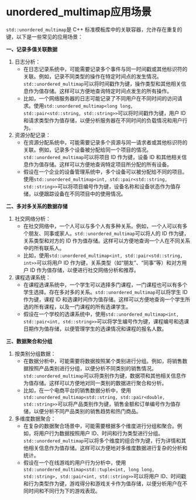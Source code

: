 # unordered\_multimap应用场景

`std::unordered_multimap`是 C++ 标准模板库中的关联容器，允许存在重复的键，以下是一些常见的应用场景：

**一、记录多值关联数据**

1. 日志分析：
   * 在日志记录系统中，可能需要记录多个事件与同一时间戳或其他标识符的关联。例如，记录不同类型的操作在特定时间点的发生情况。`std::unordered_multimap`可以将时间戳作为键，操作类型和其他相关信息作为值存储。这样可以方便地查询特定时间点发生的所有操作。
   * 比如，一个网络服务器的日志可能记录了不同用户在不同时间的访问请求。使用`std::unordered_multimap<long long, std::pair<std::string, std::string>>`可以将时间戳作为键，用户 ID 和请求类型作为值存储，以便分析服务器在不同时间的负载情况和用户行为。
2. 资源分配记录：
   * 在资源分配系统中，可能需要记录多个资源与同一请求者或其他标识符的关联。例如，记录多个设备被分配给同一个项目的情况。`std::unordered_multimap`可以将项目 ID 作为键，设备 ID 和其他相关信息作为值存储。这样可以方便地查询特定项目所分配的所有设备。
   * 假设在一个企业的设备管理系统中，多个设备可以被分配给不同的项目。使用`std::unordered_multimap<int, std::pair<std::string, std::string>>`可以将项目编号作为键，设备名称和设备状态作为值存储，以便跟踪设备在不同项目中的使用情况。

**二、多对多关系的数据存储**

1. 社交网络分析：
   * 在社交网络中，一个人可以与多个人有多种关系。例如，一个人可以有多个朋友、同事或家人。`std::unordered_multimap`可以将人的 ID 作为键，关系类型和对方的 ID 作为值存储。这样可以方便地查询一个人在不同关系中的所有联系人。
   * 比如，使用`std::unordered_multimap<int, std::pair<std::string, int>>`可以将用户 ID 作为键，关系类型（如“朋友”、“同事”等）和对方用户 ID 作为值存储，以便进行社交网络分析和推荐。
2. 课程选课系统：
   * 在课程选课系统中，一个学生可以选择多门课程，一门课程也可以有多个学生选择。存在多对多的关系。`std::unordered_multimap`可以将学生 ID 作为键，课程 ID 和选课时间作为值存储。这样可以方便地查询一个学生所选的所有课程，以及一门课程的所有选课学生。
   * 假设在一个学校的选课系统中，使用`std::unordered_multimap<int, std::pair<int, std::string>>`可以将学生编号作为键，课程编号和选课日期作为值存储，以便管理学生的选课情况和课程的报名人数。

**三、数据聚合和分组**

1. 按类别分组数据：
   * 在数据分析中，可能需要将数据按照某个类别进行分组。例如，将销售数据按照产品类别进行分组，以便分析不同类别的销售情况。`std::unordered_multimap`可以将类别作为键，数据项和其他相关信息作为值存储。这样可以方便地对同一类别的数据进行聚合和分析。
   * 比如，在一个电商平台的销售数据分析中，使用`std::unordered_multimap<std::string, std::pair<double, std::string>>`可以将产品类别作为键，销售金额和订单编号作为值存储，以便分析不同产品类别的销售趋势和热门商品。
2. 多维度数据聚合：
   * 在复杂的数据聚合场景中，可能需要根据多个维度进行分组和聚合。例如，将用户行为数据按照用户 ID、时间和行为类型进行分组。`std::unordered_multimap`可以将多个维度的组合作为键，行为详情和其他相关信息作为值存储。这样可以方便地对多维度数据进行复杂的分析和统计。
   * 假设在一个在线游戏的用户行为分析中，使用`std::unordered_multimap<std::tuple<int, long long, std::string>, std::pair<int, std::string>>`可以将用户 ID、时间戳和行为类型作为键，游戏得分和游戏关卡作为值存储，以便分析用户在不同时间和不同行为下的游戏表现。
